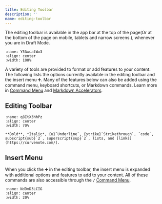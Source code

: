 ```yaml
---
title: Editing Toolbar
description: ''
name: editing-toolbar
---
```


The editing toolbar is available in the app bar at the top of the page(Or at the bottom of the page on mobile, tablets and narrow screens.), whenever you are in Draft Mode.

```{figure} images/Z1isOjJQGvM22q5fhunb-DusY0EegfAR2jas6mpa8-v1.png
:name: Y5AxcatWx3
:align: center
:width: 100%
```

A variety of tools are provided to format or add features to your content. The following lists the options currently available in the editing toolbar and the insert menu ➕. Many of the features below can also be added using the command menu, keyboard shortcuts, or Markdown commands. Learn more in [Command Menu](oxa:Z1isOjJQGvM22q5fhunb/gKX5CnZEMGcUbygsA0dh 'Command Menu') and [Markdown Accelerators](oxa:Z1isOjJQGvM22q5fhunb/CR4x2BBf2tUF5l0BmMNK 'Markdown Accelerators').

## Editing Toolbar

```{figure} images/Z1isOjJQGvM22q5fhunb-2mimT2OCSmoZYXuzlG4x-v1.png
:name: q8ItX3hhPz
:align: center
:width: 70%

**Bold**, *Italic*, {u}`Underline`, {strike}`Strikethrough`, `code`, subscript{sub}`2`, superscript{sup}`2`, lists, and [links](https://curvenote.com/).
```

## Insert Menu

When you click the ➕ in the editing toolbar, the insert menu is expanded with additional options and features to add to your content. All of these commands are also accessible through the `/` [Command Menu](oxa:Z1isOjJQGvM22q5fhunb/gKX5CnZEMGcUbygsA0dh 'Command Menu').

```{figure} images/Z1isOjJQGvM22q5fhunb-cFXLGsaOKxNyXBVTwtiS-v1.png
:name: NdDmD3LCIG
:align: center
:width: 20%
```
